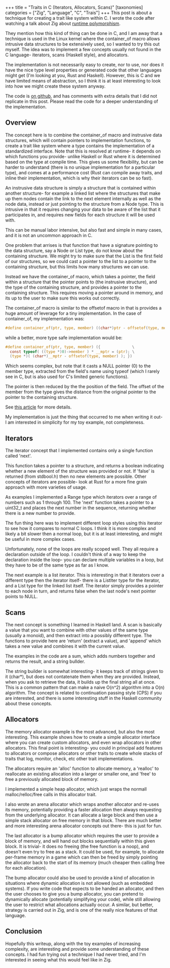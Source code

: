 +++
title = "Traits in C (Iterators, Allocators, Scans)"
[taxonomies]
categories = ["Zig", "Language", "C", "Trais"]
+++
This post is about a technique for creating a trait like system within C.
I wrote the code after watching a talk about Zig about [runtime polymorphism](https://youtube.com/watch?v=AHc4x1uXBQE).


They mention how this kind of thing can be done in C, and I am away that a technique is used
in the Linux kernel where the container\_of macro allows intrusive data structures to be
extensively used, so I wanted to try this out myself. The idea was to implement a few
concepts usually not found in the C language- iterators, scans (Haskell style), and allocators.


The implementation is not necessarily easy to create, nor to use, nor does it
have the nice type level properties or generated code that other languages
might get (I'm looking at you, Rust and Haskell). However, this is C
and we have limited means of abstraction, so I think it is at least interesting
to look into how we might create these system anyway.

The code is [on github](https://github.com/nsmryan/c_traits), and has
comments with extra details that I did not replicate in this post. Please
read the code for a deeper understanding of the implementation.


## Overview

The concept here is to combine the container\_of macro and instrusive data
structures, which will contain pointers to implementation functions, to create
a trait like system where a type contains the implementation of a standardized
interface. Note that this is resolved at runtime- it depends on which functions
you provide- unlike Haskell or Rust where it is determined based on the type at
compile time. This gives us some flexibility, but can be harder to understand
(there is no unique implementation for a particular type), and comes at a
performance cost (Rust can compile away traits, and inline their
implementation, which is why their iterators can be so fast).


An instrusive data structure is simply a structure that is contained within
another structure- for example a linked list where the structures that make up
them nodes contain the link to the next element internally as well as the node
data, instead or just pointing to the structure from a Node type. This is
intrusive in that it requires changing your data to be aware of the list that
it participates in, and requires new fields for each structure it will be used
with.


This can be manual labor intensive, but also fast and simple in many cases, and
it is not an uncommon approach in C.


One problem that arrises is that function that have a signature pointing to the
data structure, say a Node or List type, do not know about the containing
structure. We might try to make sure that the List is the first field of our
structures, so we could cast a pointer to the list to a pointer to the
containing structure, but this limits how many structures we can use.


Instead we have the container\_of macro, which takes a pointer, the field
within a structure that the pointer points to (the instrusive structure), and
the type of the containing structure, and provides a pointer to the containing
structure. This requires moving a pointer around in memory, and its up to the
user to make sure this works out correctly.


The container\_of macro is similar to the offsetof macro in that is provides
a huge amount of leverage for a tiny implementation. In the case of container\_of,
my implementation was:

```c
#define container_of(ptr, type, member) ((char*)ptr - offsetof(type, member))
```

while a better, more type safe implementation would be:
```c
#define container_of(ptr, type, member) ({              \
  const typeof( ((type *)0)->member ) * __mptr = (ptr); \
  (type *)( (char*)__mptr - offsetof(type, member) ); })
```
Which seems complex, but note that it casts a NULL pointer (0) to
the member type, extracted from the field's name using typeof (which I rarely
see in C, but is also used for C's limited generic functions).

The pointer is then reduced by the the position of the field. The offset of the member from the type
gives the distance from the original pointer to the pointer to the containing structure.

See [this article](https://radek.io/2012/11/10/magical-container-of-macro/) for more details.


My implementation is just the thing that occurred to me when writing it out- I am interested in
simplicity for my toy example, not completeness.


## Iterators
The iterator concept that I implemented contains only a single function called 'next'.

This function takes a pointer to a structure, and returns a boolean indicating whether
a new element of the structure was provided or not. If 'false' is returned (from stdbool.h)
then no new elements are possible. Other concepts of iterators are possible- look at
Rust for a more fine grain approach with more varieties of usage.


As examples I implemented a Range type which iterators over a range of numbers such as
1 through 100. The 'next' function takes a pointer to a uint32\_t and places the next
number in the sequence, returning whether there is a new number to provide.


The fun thing here was to implement different loop styles using this iterator to see how
it compares to normal C loops. I think it is more complex and likely a bit slower then
a normal loop, but it is at least interesting, and might be useful in more complex cases.

Unfortunately, none of the loops are really scoped well. They all require a declaration outside
of the loop. I couldn't think of a way to keep the declaration inside the loop- you can declare
multiple variables in a loop, but they have to be of the same type as far as I know.


The next example is a list iterator. This is interesting in that it iterators over a different
type then the iterator itself- there is a ListIter type for the iterator, and a List
type for the linked list itself. The iterator simply provides a pointer to each node
in turn, and returns false when the last node's next pointer points to NULL.

## Scans
The next concept is something I learned in Haskell land. A scan is basically a value that you
want to combine with other values of the same type (usually a monoid), and then extract
into a possibly different type. The functions to provide here are 'return' (extract a value),
and 'append' which takes a new value and combines it with the current value.

The examples in the code are a sum, which adds numbers together and returns the result, 
and a string bullder.

The string builder is somewhat interesting- it keeps track of strings given to it (char\*), but
does not contatenate them when they are provided. Instead, when you ask to retrieve the data,
it builds up the final string all at once. This is a common pattern that can make a naive 
O(n^2) algorithm into a O(n) algorithm. The concept is related to continuation passing style (CPS)
if you are interested, and there is some interesting stuff in the Haskell community about these
concepts.


## Allocators
The memory allocator example is the most advanced, but also the most interesting. This example shows
how to create a simple allocator interface where you can create custom allocators, and even 
wrap allocators in other allocators. This final point is interesting- you could in principal
add features to allocators or compose allocators or other traits to create whole stacks of
traits that log, monitor, check, etc other trait implementations.


The allocators require an 'alloc' function to allocate memory, a 'realloc' to reallocate an
existing allocation into a larger or smaller one, and 'free' to free a previously allocated
block of memory.


I implemented a simple heap allocator, which just wraps the normall malloc/relloc/free calls
in this allocator trait.

I also wrote an arena allocator which wraps another allocator and re-uses its memory, potentially
providing a faster allocation then always requesting from the underlying allocator. It can allocate
a large block and then use a simple stack allocator on free memory in that block. There are much
better and more interesting arena allocator concepts out there- this is just for fun.

The last allocator is a bump allocator which requires the user to provide a block of memory, 
and will hand out blocks sequentially within this given block. It is trivial- it does no 
freeing (the free function is a noop), and doesn't even try to free as a stack. It could be
used, for example, to allocate per-frame memory in a game which can then be freed
by simply pointing the allocator back to the start of its memory (much cheaper then calling
free for each allocation).

The bump allocator could also be used to provide a kind of allocation in situations where
dynamic allocation is not allowed (such as embedded systems). If you write code that expects
to be handed an allocator, and then the user chooses to give you a bump allocator, you
can pretend to dynamically allocate (potentially simplifying your code), while still allowing
the user to restrict what allocations actually occur. A similar, but better, strategy is
carried out in Zig, and is one of the really nice features of that language.


## Conclusion
Hopefully this writeup, along with the toy examples of increasing complexity, are interesting
and provide some understanding of these concepts. I had fun trying out a technique I had never
tried, and I'm interested in seeing what this would feel like in Zig.



